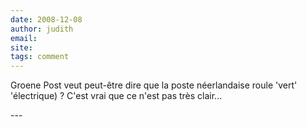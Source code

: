 ```yaml
---
date: 2008-12-08
author: judith
email: 
site: 
tags: comment
---
```


<p>Groene Post veut peut-être dire que la poste néerlandaise roule 'vert' 'électrique) ? C'est vrai que ce n'est pas très clair...</p>
---